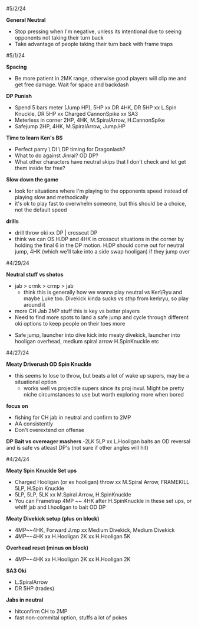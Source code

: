 #5/2/24

**General Neutral**
- Stop pressing when I'm negative, unless its intentional due to seeing opponents not taking their turn back
- Take advantage of people taking their turn back with frame traps

#5/1/24

**Spacing**
- Be more patient in 2MK range, otherwise good players will clip me and get free damage.  Wait for space and backdash

**DP Punish**
- Spend 5 bars meter (Jump HP), 5HP xx DR 4HK, DR 5HP xx L.Spin Knuckle, DR 5HP xx Charged CannonSpike xx SA3 
- Meterless in corner 2HP, 4HK, M.SpiralArrow, H.CannonSpike
- Safejump 2HP, 4HK, M.SpiralArrow, Jump.HP

**Time to learn Ken's BS**
- Perfect parry \ DI \ DP timing for Dragonlash?
- What to do against Jinrai?  OD DP?
- What other characters have neutral skips that I don't check and let get them inside for free?

**Slow down the game**
- look for situations where I'm playing to the opponents speed instead of playing slow and methodically
- it's ok to play fast to overwhelm someone, but this should be a choice, not the default speed

**drills**
- drill throw oki xx DP | crosscut DP
- think we can OS H.DP and 4HK in crosscut situations in the corner by holding the final 6 in the DP motion.  H.DP should come out for neutral jump, 4HK (which we'll take into a side swap hooligan) if they jump over

#4/29/24

**Neutral stuff vs shotos**
- jab > crmk > crmp > jab
  * think this is generally how we wanna play neutral vs Ken\Ryu and maybe Luke too.  Divekick kinda sucks vs sthp from ken\ryu, so play around it
 - more CH Jab 2MP stuff this is key vs better players
 - Need to find more spots to land a safe jump and cycle through different oki options to keep people on their toes more
  * Safe jump, launcher into dive kick into meaty divekick, launcher into hooligan overhead, medium spiral arrow H.SpinKnuckle etc

#4/27/24

**Meaty Driverush OD Spin Knuckle**
- this seems to lose to throw, but beats a lot of wake up supers, may be a situational option
  * works well vs projectile supers since its proj invul.  Might be pretty niche circumstances to use but worth exploring more when bored

**focus on**
- fishing for CH jab in neutral and confirm to 2MP 
- AA consistently
- Don't overextend on offense

**DP Bait vs overeager mashers**
  -2LK 5LP xx L.Hooligan baits an OD reversal and is safe vs atleast DP's (not sure if other angles will hit)

#4/24/24

**Meaty Spin Knuckle Set ups**
- Charged Hooligan (or ex hooligan) throw xx M.Spiral Arrow, FRAMEKILL 5LP, H.Spin Knuckle
- 5LP, 5LP, 5LK xx M.Spiral Arrow, H.SpinKnuckle
- You can Frametrap 4MP ~~ 4HK after H.SpinKnuckle in these set ups, or whiff jab and l.hooligan to bait OD DP

**Meaty Divekick setup (plus on block)**
- 4MP~~4HK, Forward J.mp xx Medium Divekick, Medium Divekick
- 4MP~~4HK xx H.Hooligan 2K xx H.Hooligan 5K

**Overhead reset (minus on block)**
- 4MP~~4HK xx H.Hooligan 2K xx H.Hooligan 2K

**SA3 Oki**
- L.SpiralArrow
- DR 5HP (trades)

**Jabs in neutral**
- hitconfirm CH to 2MP
- fast non-commital option, stuffs a lot of pokes
